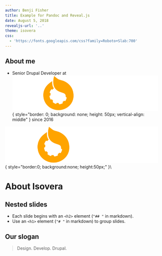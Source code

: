 ```yaml
---
author: Benji Fisher
title: Example for Pandoc and Reveal.js
date: August 5, 2018
revealjs-url: '..'
theme: isovera
css:
  - 'https://fonts.googleapis.com/css?family=Roboto+Slab:700'
---
```


## About me

- Senior Drupal Developer at
  ![Isovera logo](../images/isovera_logo_reverse.svg){ style="border: 0; background: none; height: 50px; vertical-align: middle" }
  since 2016

![Isovera logo](../images/isovera_logo_reverse.svg){ style="border:0; background:none; height:50px;" }\ 

# About Isovera

## Nested slides

- Each slide begins with an `<h2>` element (`"## "` in markdown).
- Use an `<h1>` element (`"# "` in markdown) to group slides.

## Our slogan

> Design. Develop. Drupal.

